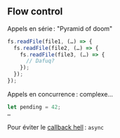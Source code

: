 ## Flow control

Appels en série : "Pyramid of doom"

```js
fs.readFile(file1, (…) => {
  fs.readFile(file2, (…) => {
    fs.readFile(file3, (…) => {
      // Dafuq?
    });
  });
});
```

Appels en concurrence : complexe…

```js
let pending = 42;
…
```

Pour éviter le [callback hell](http://callbackhell.com/) : `async`
